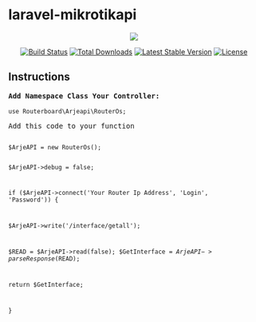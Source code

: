 # laravel-mikrotikapi

<p align="center"><img src="https://laravel.com/assets/img/components/logo-laravel.svg"></p>

<p align="center">
<a href="https://travis-ci.org/laravel/framework"><img src="https://travis-ci.org/laravel/framework.svg" alt="Build Status"></a>
<a href="https://packagist.org/packages/laravel/framework"><img src="https://poser.pugx.org/laravel/framework/d/total.svg" alt="Total Downloads"></a>
<a href="https://packagist.org/packages/laravel/framework"><img src="https://poser.pugx.org/laravel/framework/v/stable.svg" alt="Latest Stable Version"></a>
<a href="https://packagist.org/packages/laravel/framework"><img src="https://poser.pugx.org/laravel/framework/license.svg" alt="License"></a>
</p>

## Instructions

<pre><b>Add Namespace Class Your Controller:</b></pre>
<pre><code>use Routerboard\Arjeapi\RouterOs;</code> </pre>
<pre>Add this code to your function</pre>

<code>
$ArjeAPI = new RouterOs();

$ArjeAPI->debug = false;

if ($ArjeAPI->connect('Your Router Ip Address', 'Login', 'Password')) {

   $ArjeAPI->write('/interface/getall');

   $READ = $ArjeAPI->read(false);
   $GetInterface = $ArjeAPI->parseResponse($READ);
    
   return $GetInterface;
  
}
<code>